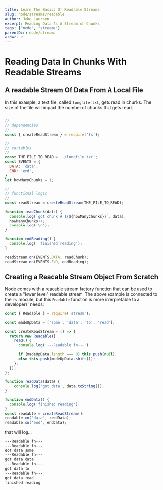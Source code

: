 ```yaml
---
title: Learn The Basics Of Readable Streams
slug: node/streams/readable
author: Jake Laursen
excerpt: Reading Data As A Stream of Chunks
tags: ["node", "streams"]
parentDir: node/streams
order: 2
---
```



# Reading Data In Chunks With Readable Streams

## A readable Stream Of Data From A Local File
In this example, a text file, called `longfile.txt`, gets read in chunks. The size of the file will impact the number of chunks that gets read.  

```js

// 
// dependencies
// 
const { createReadStream } = require('fs');

// 
// variables
// 
const THE_FILE_TO_READ = './longfile.txt';
const EVENTS = {
  DATA: 'data',
  END: 'end',
}
let howManyChunks = 1;

// 
// functional logic
// 
const readStream = createReadStream(THE_FILE_TO_READ);

function readChunk(data) {
  console.log(`got chunk # ${${howManyChunks}}`, data);
  howManyChunks++;
  console.log('\n');
}

function endReading() {
  console.log(' finished reading');
}

readStream.on(EVENTS.DATA, readChunk);
readStream.on(EVENTS.END, endReading);
```

## Creating a Readable Stream Object From Scratch
Node comes with a [readable](https://nodejs.org/dist/latest-v18.x/docs/api/stream.html#class-streamreadable) stream factory function that can be used to create a "lower level" readable stream. The above example is connected to the `fs` module, but this `Readable` function is more interpretable to a developers' needs:

```js
const { Readable } = require('stream');

const madeUpData = ['some', 'data', 'to', 'read'];

const createReadStream = () => {
  return new Readable({
    read() {
      console.log('---Readable fn---')
      
      if (madeUpData.length === 0) this.push(null);
      else this.push(madeUpData.shift());
    },
  });
};

function readData(data) {
    console.log('got data', data.toString());
}

function endData() {
  console.log('finished reading');
}
const readable = createReadStream();
readable.on('data', readData);
readable.on('end', endData);
```

that will log...
```bash
---Readable fn---
---Readable fn---
got data some
---Readable fn---
got data data
---Readable fn---
got data to
---Readable fn---
got data read
finished reading
```